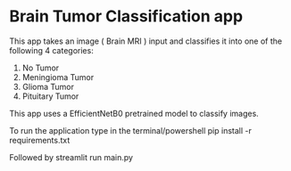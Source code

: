 # Brain Tumor Classification app
This app takes an image ( Brain MRI ) input and classifies it into one of the following 4 categories:
1. No Tumor
2. Meningioma Tumor
3. Glioma Tumor
4. Pituitary Tumor

This app uses a EfficientNetB0 pretrained model to classify images. 


To run the application type in the terminal/powershell 
pip install -r requirements.txt

Followed by 
streamlit run main.py



